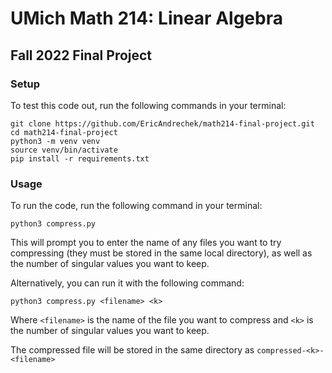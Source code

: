 # UMich Math 214: Linear Algebra

## Fall 2022 Final Project

### Setup

To test this code out, run the following commands in your terminal:

```console
git clone https://github.com/EricAndrechek/math214-final-project.git
cd math214-final-project
python3 -m venv venv
source venv/bin/activate
pip install -r requirements.txt
```

### Usage

To run the code, run the following command in your terminal:

```console
python3 compress.py
```

This will prompt you to enter the name of any files you want to try compressing (they must be stored in the same local directory), as well as the number of singular values you want to keep.

Alternatively, you can run it with the following command:

```console
python3 compress.py <filename> <k>
```

Where `<filename>` is the name of the file you want to compress and `<k>` is the number of singular values you want to keep.

The compressed file will be stored in the same directory as `compressed-<k>-<filename>`
